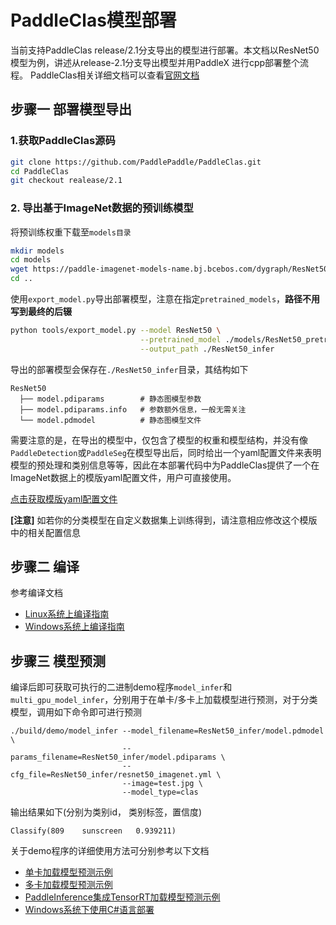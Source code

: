 # PaddleClas模型部署

当前支持PaddleClas release/2.1分支导出的模型进行部署。本文档以ResNet50模型为例，讲述从release-2.1分支导出模型并用PaddleX 进行cpp部署整个流程。 PaddleClas相关详细文档可以查看[官网文档](https://github.com/PaddlePaddle/PaddleClas/blob/release/2.1/README_cn.md)



## 步骤一 部署模型导出

### 1.获取PaddleClas源码

```sh
git clone https://github.com/PaddlePaddle/PaddleClas.git
cd PaddleClas
git checkout realease/2.1
```

### 2. 导出基于ImageNet数据的预训练模型

将预训练权重下载至`models目录`

```sh
mkdir models
cd models
wget https://paddle-imagenet-models-name.bj.bcebos.com/dygraph/ResNet50_pretrained.pdparams
cd ..
```

使用`export_model.py`导出部署模型，注意在指定`pretrained_models`，**路径不用写到最终的后辍**

```sh
python tools/export_model.py --model ResNet50 \
                             --pretrained_model ./models/ResNet50_pretrained \
                             --output_path ./ResNet50_infer
```

导出的部署模型会保存在`./ResNet50_infer`目录，其结构如下

```
ResNet50
  ├── model.pdiparams        # 静态图模型参数
  ├── model.pdiparams.info   # 参数额外信息，一般无需关注
  └── model.pdmodel          # 静态图模型文件
```



需要注意的是，在导出的模型中，仅包含了模型的权重和模型结构，并没有像`PaddleDetection`或`PaddleSeg`在模型导出后，同时给出一个yaml配置文件来表明模型的预处理和类别信息等等，因此在本部署代码中为PaddleClas提供了一个在ImageNet数据上的模版yaml配置文件，用户可直接使用。

[点击获取模版yaml配置文件](../../../resources/resnet50_imagenet.yml)

**[注意]** 如若你的分类模型在自定义数据集上训练得到，请注意相应修改这个模版中的相关配置信息



## 步骤二 编译

参考编译文档

- [Linux系统上编译指南](../compile/paddle/linux.md)
- [Windows系统上编译指南](../compile/paddle/windows.md)



## 步骤三 模型预测

编译后即可获取可执行的二进制demo程序`model_infer`和`multi_gpu_model_infer`，分别用于在单卡/多卡上加载模型进行预测，对于分类模型，调用如下命令即可进行预测

```
./build/demo/model_infer --model_filename=ResNet50_infer/model.pdmodel \
                         --params_filename=ResNet50_infer/model.pdiparams \
                         --cfg_file=ResNet50_infer/resnet50_imagenet.yml \
                         --image=test.jpg \
                         --model_type=clas
```

输出结果如下(分别为类别id， 类别标签，置信度)

```
Classify(809    sunscreen   0.939211)
```

关于demo程序的详细使用方法可分别参考以下文档

- [单卡加载模型预测示例](../demo/model_infer.md)
- [多卡加载模型预测示例](../demo/multi_gpu_model_infer.md)
- [PaddleInference集成TensorRT加载模型预测示例](../../demo/tensorrt_infer.md)
- [Windows系统下使用C#语言部署](../../../../examples/C%23_deploy/)
